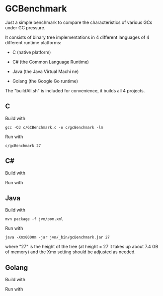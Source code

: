 # GCBenchmark

Just a simple benchmark to compare the characteristics of various GCs under GC pressure.

It consists of binary tree implementations in 4 different languages of 4 different runtime platforms: 

- C (native platform)

- C# (the Common Language Runtime)

- Java (the Java Virtual Machi	ne)

- Golang (the Google Go runtime)



The "buildAll.sh" is included for convenience, it builds all 4 projects.

## C

Build with

    gcc -O3 c/GCBenchmark.c -o c/gcBenchmark -lm
    
Run with

    c/gcBenchmark 27
    

## C#

Build with

Run with


## Java

Build with

    mvn package -f jvm/pom.xml

Run with

    java -Xmx8000m -jar jvm/_bin/gcBenchmark.jar 27

where "27" is the height of the tree (at height = 27 it takes up about 7.4 GB of memory) and the Xmx setting should be adjusted as needed.


## Golang

Build with

Run with




